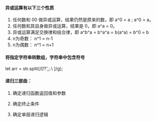 #### 异或运算有以下三个性质

1. 任何数和 00 做异或运算，结果仍然是原来的数，即 a^0 = a ; a^0 = a。
2. 任何数和其自身做异或运算，结果是 0，即 a^a = 0。
3. 异或运算满足交换律和结合律，即 a^b^a = b^a^a = b(a^a) = b^0 = b
4. n为奇数： n^1 = n-1
5. n为偶数： n^1 = n+1


#### 将指定字符串转数组，字符串中包含符号

let arr = str.split(/[\!\?\'\,\;\.\ ]/g);

#### 递归三部曲：

1. 确定递归函数返回值和参数 

2. 确定终止条件

3. 确定单层递归逻辑